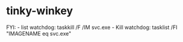 # tinky-winkey

FYI:
    - list watchdog:
        taskkill /F /IM svc.exe
    - Kill watchdog:
        tasklist /FI "IMAGENAME eq svc.exe"